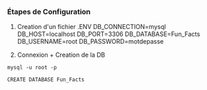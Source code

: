 ### Étapes de Configuration

1. Creation d'un fichier .ENV
DB_CONNECTION=mysql
DB_HOST=localhost
DB_PORT=3306
DB_DATABASE=Fun_Facts
DB_USERNAME=root
DB_PASSWORD=motdepasse

2. Connexion + Creation de la DB

```
mysql -u root -p
```
```
CREATE DATABASE Fun_Facts
```
